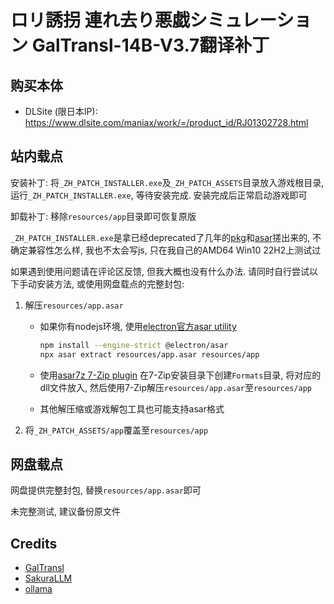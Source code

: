 # ロリ誘拐 連れ去り悪戯シミュレーション GalTransl-14B-V3.7翻译补丁

## 购买本体

* DLSite (限日本IP): https://www.dlsite.com/maniax/work/=/product_id/RJ01302728.html


## 站内载点

安装补丁: 将`_ZH_PATCH_INSTALLER.exe`及`_ZH_PATCH_ASSETS`目录放入游戏根目录, 运行`_ZH_PATCH_INSTALLER.exe`, 等待安装完成. 安装完成后正常启动游戏即可

卸载补丁: 移除`resources/app`目录即可恢复原版

`_ZH_PATCH_INSTALLER.exe`是拿已经deprecated了几年的[pkg](www.npmjs.com/package/pkg)和[asar](www.npmjs.com/package/asar)搓出来的,
不确定兼容性怎么样, 我也不太会写js, 只在我自己的AMD64 Win10 22H2上测试过

如果遇到使用问题请在评论区反馈, 但我大概也没有什么办法. 请同时自行尝试以下手动安装方法, 或使用网盘载点的完整封包:

1. 解压`resources/app.asar`
    * 如果你有nodejs环境, 使用[electron官方asar utility](github.com/electron/asar)
      ```bash
      npm install --engine-strict @electron/asar
      npx asar extract resources/app.asar resources/app
      ```

    * 使用[asar7z 7-Zip plugin](https://www.tc4shell.com/en/7zip/asar/)
      在7-Zip安装目录下创建`Formats`目录, 将对应的dll文件放入, 然后使用7-Zip解压`resources/app.asar`至`resources/app`

    * 其他解压缩或游戏解包工具也可能支持asar格式

2. 将`_ZH_PATCH_ASSETS/app`覆盖至`resources/app`


## 网盘载点

网盘提供完整封包, 替换`resources/app.asar`即可

未完整测试, 建议备份原文件


## Credits

* [GalTransl](https://github.com/GalTransl/GalTransl)
* [SakuraLLM](https://github.com/SakuraLLM/SakuraLLM)
* [ollama](https://github.com/ollama/ollama)

